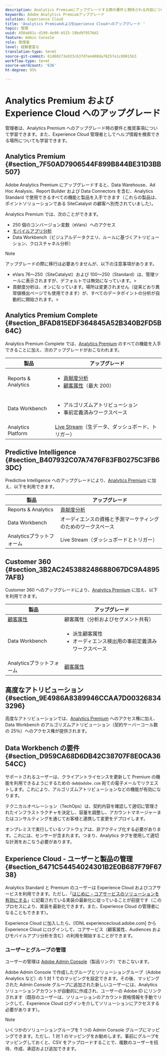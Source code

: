 ```yaml
---
description: Analytics Premiumにアップグレードする際の要件と期待される内容について説明します。
keywords: Adobe Analytics Premiumアップグレード
solution: Experience Cloud
title: 'Analytics PremiumおよびExperience Cloudへのアップグレード '
topic: 管理
uuid: 450a601c-d199-4e90-b525-19bd9f9576d2
feature: Admin Console
role: 管理者
level: 経験豊富な
translation-type: tm+mt
source-git-commit: 61d60273e933c637dfe4400da78257e1c80015b3
workflow-type: tm+mt
source-wordcount: '636'
ht-degree: 95%

---
```



# Analytics Premium および Experience Cloud へのアップグレード

管理者は、Analytics Premium へのアップグレード時の要件と推奨事項について学習できます。また、Experience Cloud 管理者としてヘルプ情報を検索できる場所についても学習できます。

## Analytics Premium {#section_7F50AD7906544F899B844BE31D3BB507}

Adobe Analytics Premium にアップグレードすると、Data Warehouse、Ad Hoc Analysis、Report Builder および Data Connectors を含む、Analytics Standard で使用できるすべての機能と製品を入手できます（これらの製品は、ポイントソリューションである SiteCatalyst の顧客へ別売されていました）。

Analytics Premium では、次のことができます。

* 250 個のコンバージョン変数（eVars）へのアクセス
* [モバイルアプリ分析](https://docs.adobe.com/content/help/ja-JP/mobile-services/using/home.html)
* Data Workbench（ビジュアルデータクエリ、ルールに基づくアトリビューション、クロスチャネル分析）

>[!NOTE]
>
>アップグレードの際に移行は必要ありませんが、以下の注意事項があります。
>
>* eVars 76～250（SiteCatalyst）および 100～250（Standard）は、管理ツールに表示されますが、デフォルトでは無効になっています。>
>* 貢献度分析は、オンになっています。場所は変更されません（従来どおり異常値検出ページでも使用できます）が、すべてのデータポイントの分析が自動的に開始されます。>


## Analytics Premium Complete {#section_BFAD815EDF364845A52B340B2FD5B64C}

Analytics Premium Complete では、[Analytics Premium](../admin-getting-started/upgrade-to-analytics-premium.md#section_7F50AD7906544F899B844BE31D3BB507) のすべての機能を入手できることに加え、次のアップグレードがおこなわれます。

| 製品 | アップグレード |
|--- |--- |
| Reports &amp; Analytics | <ul><li>[貢献度分析](https://docs.adobe.com/content/help/ja-JP/analytics/analyze/analysis-workspace/virtual-analyst/contribution-analysis/ca-tokens.html)</li><li>[顧客属性](../attributes/attributes.md#concept_ACFEE7C8B8E94875BA0825CDF4913AF1)（最大 200）</li></ul> |
| Data Workbench | <ul><li>アルゴリズムアトリビューション</li><li>事前定義済みワークスペース</li></ul> |
| Analytics Platform | [Live Stream](https://helpx.adobe.com/jp/analytics/kb/getting-started-with-livestream-api.html)（生データ、ダッシュボード、トリガー） |

## Predictive Intelligence {#section_B407932C07A7476F83FB0275C3FB63DC}

Predictive Intelligence へのアップグレードにより、[Analytics Premium](../admin-getting-started/upgrade-to-analytics-premium.md#section_7F50AD7906544F899B844BE31D3BB507) に加え、以下を利用できます。

| 製品 | アップグレード |
|---|---|
| Reports &amp; Analytics | [貢献度分析](https://docs.adobe.com/content/help/en/analytics/analyze/analysis-workspace/virtual-analyst/contribution-analysis/ca-tokens.html) |
| Data Workbench | オーディエンスの資格と予測マーケティングのためのワークスペース |
| Analyticsプラットフォーム | Live Stream（ダッシュボードとトリガー） |

## Customer 360 {#section_3B2AC245388248688067DC9A48957AFB}

Customer 360 へのアップグレードにより、[Analytics Premium](../admin-getting-started/upgrade-to-analytics-premium.md#section_7F50AD7906544F899B844BE31D3BB507) に加え、以下を利用できます。

| 製品 | アップグレード |
|--- |--- |
| [顧客属性](../attributes/attributes.md) | 顧客属性（分析およびセグメント共有） |
| Data Workbench | <ul><li>派生顧客属性</li><li>オーディエンス検出用の事前定義済みワークスペース</li></ul> |
| Analyticsプラットフォーム | [顧客属性](../attributes/attributes.md) |

## 高度なアトリビューション {#section_9E4986A8389946CCAA7D003268343296}

高度なアトリビューションでは、[Analytics Premium](../admin-getting-started/upgrade-to-analytics-premium.md#section_7F50AD7906544F899B844BE31D3BB507) へのアクセス権に加え、Data Workbench のアルゴリズムアトリビューション（契約サーバーコール数の 25％）へのアクセス権が提供されます。

## Data Workbench の要件 {#section_D959CA68D6DB42C38707F8E0CA3654CC}

サポートされるユーザーは、クライアントライセンスを更新して Premium の機能を利用できるようにするための `dwb@adobe.com` 宛ての電子メールでリクエストします。これにより、アルゴリズムアトリビューションなどの機能が有効になります。

テクニカルオペレーション（TechOps）は、契約内容を確認して適切に管理されたインフラストラクチャを決定し、容量を調整し、アカウントマネージャーまたはコンサルティングを通じてお客様と連携して変更をデプロイします。

オンプレミスで実行しているソフトウェアは、非アクティブ化する必要があります。これには、センサーが含まれます。つまり、Analytics タグを使用して適切な計測をおこなう必要があります。

## Experience Cloud - ユーザーと製品の管理 {#section_6471C54454024301B2E0B687F79F6738}

Analytics Standard と Premium のユーザーは Experience Cloud およびコアサービスを利用できます。ただし、「[はじめに - コアサービスのソリューションを有効にする](../core-services/core-services.md#concept_07ED1D5C64234E77976E6D572E78FB9C)」に記載されている実装の最新化に従っていることが前提です（このプロセスにより、実装を最新化できます。また、Experience Cloud の管理者になることもできます）。

Experience Cloud に加入したら、[!DNL experiencecloud.adobe.com] から Experience Cloud にログインして、コアサービス（顧客属性、Audiences およびモバイルアプリ分析を含む）の利用を開始することができます。

### ユーザーとグループの管理

ユーザーの管理は [Adobe Admin Console](https://helpx.adobe.com/jp/enterprise/help/aedash.html)（製品リンク）でおこないます。

Adobe Admin Console で作成したグループとソリューショングループ（Adobe Analytics など）の 1 対 1 でのマッピングを設定できます。その後、マッピングされた Admin Console グループに追加された新しいユーザーには、Analytics ソリューションアカウントが自動的に作成され、ユーザーの Adobe ID にリンクされます（既存のユーザーは、ソリューションのアカウント資格情報を手動でリンクして、Experience Cloud ログインを介してソリューションにアクセスする必要があります）。

>[!NOTE]
>
>いくつかのソリューショングループを 1 つの Admin Console グループにマッピングできます。ただし、1 対 1 のマッピングをお勧めします。事前にグループをマッピングしておくと、CSV をアップロードすることで、複数のユーザーを招待、作成、承認および追加できます。
